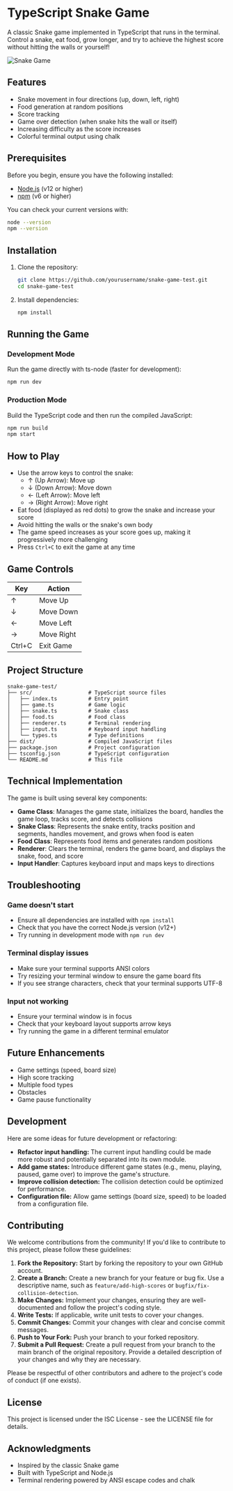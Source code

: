 # TypeScript Snake Game

A classic Snake game implemented in TypeScript that runs in the terminal. Control a snake, eat food, grow longer, and try to achieve the highest score without hitting the walls or yourself!

![Snake Game](https://via.placeholder.com/800x400?text=Snake+Game+Screenshot)

## Features

- Snake movement in four directions (up, down, left, right)
- Food generation at random positions
- Score tracking
- Game over detection (when snake hits the wall or itself)
- Increasing difficulty as the score increases
- Colorful terminal output using chalk

## Prerequisites

Before you begin, ensure you have the following installed:
- [Node.js](https://nodejs.org/) (v12 or higher)
- [npm](https://www.npmjs.com/) (v6 or higher)

You can check your current versions with:
```bash
node --version
npm --version
```

## Installation

1. Clone the repository:
   ```bash
   git clone https://github.com/yourusername/snake-game-test.git
   cd snake-game-test
   ```

2. Install dependencies:
   ```bash
   npm install
   ```

## Running the Game

### Development Mode

Run the game directly with ts-node (faster for development):

```bash
npm run dev
```

### Production Mode

Build the TypeScript code and then run the compiled JavaScript:

```bash
npm run build
npm start
```

## How to Play

- Use the arrow keys to control the snake:
  - ↑ (Up Arrow): Move up
  - ↓ (Down Arrow): Move down
  - ← (Left Arrow): Move left
  - → (Right Arrow): Move right
- Eat food (displayed as red dots) to grow the snake and increase your score
- Avoid hitting the walls or the snake's own body
- The game speed increases as your score goes up, making it progressively more challenging
- Press `Ctrl+C` to exit the game at any time

## Game Controls

| Key       | Action                |
|-----------|----------------------|
| ↑         | Move Up              |
| ↓         | Move Down            |
| ←         | Move Left            |
| →         | Move Right           |
| Ctrl+C    | Exit Game            |

## Project Structure

```
snake-game-test/
├── src/                  # TypeScript source files
│   ├── index.ts          # Entry point
│   ├── game.ts           # Game logic
│   ├── snake.ts          # Snake class
│   ├── food.ts           # Food class
│   ├── renderer.ts       # Terminal rendering
│   ├── input.ts          # Keyboard input handling
│   └── types.ts          # Type definitions
├── dist/                 # Compiled JavaScript files
├── package.json          # Project configuration
├── tsconfig.json         # TypeScript configuration
└── README.md             # This file
```

## Technical Implementation

The game is built using several key components:

- **Game Class**: Manages the game state, initializes the board, handles the game loop, tracks score, and detects collisions
- **Snake Class**: Represents the snake entity, tracks position and segments, handles movement, and grows when food is eaten
- **Food Class**: Represents food items and generates random positions
- **Renderer**: Clears the terminal, renders the game board, and displays the snake, food, and score
- **Input Handler**: Captures keyboard input and maps keys to directions

## Troubleshooting

### Game doesn't start
- Ensure all dependencies are installed with `npm install`
- Check that you have the correct Node.js version (v12+)
- Try running in development mode with `npm run dev`

### Terminal display issues
- Make sure your terminal supports ANSI colors
- Try resizing your terminal window to ensure the game board fits
- If you see strange characters, check that your terminal supports UTF-8

### Input not working
- Ensure your terminal window is in focus
- Check that your keyboard layout supports arrow keys
- Try running the game in a different terminal emulator

## Future Enhancements

- Game settings (speed, board size)
- High score tracking
- Multiple food types
- Obstacles
- Game pause functionality

## Development

Here are some ideas for future development or refactoring:

- **Refactor input handling:**  The current input handling could be made more robust and potentially separated into its own module.
- **Add game states:** Introduce different game states (e.g., menu, playing, paused, game over) to improve the game's structure.
- **Improve collision detection:**  The collision detection could be optimized for performance.
- **Configuration file:** Allow game settings (board size, speed) to be loaded from a configuration file.

## Contributing

We welcome contributions from the community! If you'd like to contribute to this project, please follow these guidelines:

1.  **Fork the Repository:** Start by forking the repository to your own GitHub account.
2.  **Create a Branch:** Create a new branch for your feature or bug fix. Use a descriptive name, such as `feature/add-high-scores` or `bugfix/fix-collision-detection`.
3.  **Make Changes:** Implement your changes, ensuring they are well-documented and follow the project's coding style.
4.  **Write Tests:** If applicable, write unit tests to cover your changes.
5.  **Commit Changes:** Commit your changes with clear and concise commit messages.
6.  **Push to Your Fork:** Push your branch to your forked repository.
7.  **Submit a Pull Request:** Create a pull request from your branch to the main branch of the original repository. Provide a detailed description of your changes and why they are necessary.

Please be respectful of other contributors and adhere to the project's code of conduct (if one exists).

## License

This project is licensed under the ISC License - see the LICENSE file for details.

## Acknowledgments

- Inspired by the classic Snake game
- Built with TypeScript and Node.js
- Terminal rendering powered by ANSI escape codes and chalk